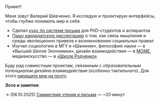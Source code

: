 <div class="main-page">

<p style="margin-top: 0px;">Привет!</p>

Меня зовут Валерий Шевченко. Я исследую и проектирую интерфейсы, чтобы *глубже понимать* мир и себя.

<!--Считаю, что следовать за любопытством — путь к радости понимания (и наполненной жизни). И здорово, когда его ничего не преграждает:-->
<!---->
<!--- ни сложные интерфейсы -->
<!--- ни закрытые цифровые экосистемы и их серверы-->
<!--- ни необходимость учиться думать как машина, чтобы что-то понять-->
<!--- ни дороговизна специальных программ-->
<!--- ни зашоренность и инфопузыри.-->

<!--Сейчас исследую «народные» интерфейсы — простые самодельные цифровые инструменты для углубления понимания в разных областях знания, которые не требуют навыков программирования (и даже «вайб-кодинга»).-->

- Сделал <a href='https://konspekt.io' target='_blank'> курс по системе письма</a> для PhD-студентов и аспирантов
- [Пишу кандидатскую диссертацию](https://t.me/chot_ne_idet) о том, как связь мышления и среды эволюционно привела к возникновению социальных правил 
- Изучал социологию в МГУ и «Шанинке», философию науки — в «Высшей Школе Экономики», дизайн взаимодействия — в [MOME](https://mome.hu/en/programmes/interaction-design-ma-in-english), медиаискусство — в [«Школе Родченко»](https://mdfschool.ru)

Буду рад совместным проектам, связанным с *образовательным потенциалом дизайна взаимодействия* (особенно тактильного). Для этого [напишите мне на почту](mailto:valerii.s.shevchenko@gmail.com). 

**Эссе и заметки**:

<!--→ (16.10.2025) <a href="/lab" target="_self">«Второй мозг» — чужой мозг</a> — ~15 минут<br/>-->
→ (06.10.2025) <a href="/symmetry" target="_self">Симметрия чтения и письма</a> — ~20 минут


<!--<hr/>-->
<!--- Несколько [проектов](https://vsdesigner.netlify.app/).-->
<!--- Пара публикаций:-->
<!--  - A Framework for More-than-human Placemaking with Data Storytelling ([2024](https://doi.org/10.14627/537752023))-->
<!--  - Coordination as naturalistic social ontology: constraints and explanation ([2023](https://doi.org/10.1177/00483931221150486))-->
<!--  - Вывод к наилучшему объяснению как методология социальной онтологии ([2023](https://doi.org/10.22394/2074-0492-2023-4-122-140))-->
<!---->
<!--<hr/>-->

<!--| [Почта](mailto:valerii.s.shevchenko@gmail.com)-->

<!--• **Cognitive Basis of Focal Points: Evolution and Correlated Equilibrium Emergence** (**2021\)***. Logical and philosophical studies, 19(2), 131-135.*  -->
<!---->
<!--• **After Method, Only Hyper-Chaos: The Limitations of John Law's Sociological Method Theory (2021)**.  *Sociology of power, 33(4), 169-183*  -->
<!---->
<!--• **Quasi-formal interaction in the situation of the educational process** (**2021).** *Siberian Historical Research(1), 184-199;*  -->
<!---->
<!--• **What's wrong with assemblage theory?** **(2020)** *Logos, 30(5 (138)), 131-164*.  -->
<!---->
<!--• **Conflict of Otherness Models in John Law's Actor-Network Theory** **(2019).** *Sociology of power(2), 44-67.*-->

</div>

